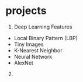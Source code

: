 # projects

1) Deep Learning Features
  - Local Binary Pattern (LBP)
  - Tiny Images
  - K-Nearest Neighbor
  - Neural Network
  - AlexNet
  
2) 
